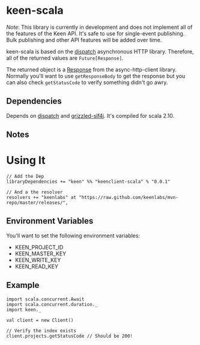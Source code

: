 # keen-scala

*Note*: This library is currently in development and does not implement all of the features of the Keen API.
It's safe to use for single-event publishing. Bulk publishing and other API features will be added over time.

keen-scala is based on the [dispatch](http://dispatch.databinder.net/Dispatch.html)
asynchronous HTTP library. Therefore, all of the returned values are
`Future[Response]`.

The returned object is a [Response](http://sonatype.github.io/async-http-client/apidocs/reference/com/ning/http/client/Response.html)
from the async-http-client library. Normally you'll want to use `getResponseBody`
to get the response but you can also check `getStatusCode` to verify something
didn't go awry.

## Dependencies

Depends on [dispatch](http://dispatch.databinder.net/Dispatch.html) and
[grizzled-slf4j](http://software.clapper.org/grizzled-slf4j/). It's compiled for
scala 2.10.

## Notes

# Using It

```
// Add the Dep
libraryDependencies += "keen" %% "keenclient-scala" % "0.0.1"

// And a the resolver
resolvers += "keenlabs" at "https://raw.github.com/keenlabs/mvn-repo/master/releases/",
```

## Environment Variables

You'll want to set the following environment variables:

* KEEN_PROJECT_ID
* KEEN_MASTER_KEY
* KEEN_WRITE_KEY
* KEEN_READ_KEY

## Example

```
import scala.concurrent.Await
import scala.concurrent.duration._
import keen._

val client = new Client()

// Verify the index exists
client.projects.getStatusCode // Should be 200!
```
